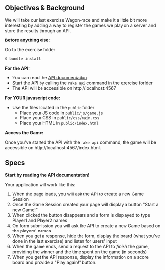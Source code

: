 ## Objectives & Background

We will take our last exercise Wagon-race and make it a little bit more interesting by adding a way to register the games we play on a server and store the results through an API.

**Before anything else:**

Go to the exercise folder

```bash
$ bundle install
```

**For the API:**

* You can read the [API documentation](https://github.com/lewagon/fullstack-challenges/blob/master/04-Front-End/06-HTTP-and-Ajax/Optional-01-AJAX-wagon-race/API.md)
* Start the API by calling the `rake api` command in the exercise forlder
* The API will be accessible on http://localhost:4567

**For YOUR javascript code:**

* Use the files located in the `public` folder
  * Place your JS code in `public/js/game.js`
  * Place your CSS in `public/css/main.css`
  * Place your HTML in `public/index.html`

**Access the Game:**

Once you've started the API with the `rake api` command, the game will be accessible on http://localhost:4567/index.html.

## Specs

**Start by reading the API documentation!**

Your application will work like this:

1. When the page loads, you will ask the API to create a new Game Session
2. Once the Game Session created your page will display a button "Start a new Game!"
3. When clicked the button disappears and a form is displayed to type Player1 and Player2 names
4. On form submission you will ask the API to create a new Game based on the players' names
5. When you get a response, hide the form, display the board (what you've done in the last exercise) and listen for users' input
6. When the game ends, send a request to the API to _finish_ the game, providing the winner and the time spent on the game (in seconds)
7. When you get the API response, display the information on a score board and provide a "Play again!" button.

